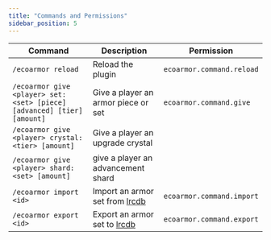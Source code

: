 ```yaml
---
title: "Commands and Permissions"
sidebar_position: 5
---
```


| Command                                                                | Description                                                 | Permission                |
|------------------------------------------------------------------------|-------------------------------------------------------------|---------------------------|
| `/ecoarmor reload`                                                     | Reload the plugin                                           | `ecoarmor.command.reload` |
| `/ecoarmor give <player> set:<set> [piece] [advanced] [tier] [amount]` | Give a player an armor piece or set                         | `ecoarmor.command.give`   |
| `/ecoarmor give <player> crystal:<tier> [amount]`                      | Give a player an upgrade crystal                            |                           |
| `/ecoarmor give <player> shard:<set> [amount]`                         | give a player an advancement shard                          |                           |
| `/ecoarmor import <id>`                                                | Import an armor set from [lrcdb](https://lrcdb.auxilor.io/) | `ecoarmor.command.import` |
| `/ecoarmor export <id>`                                                | Export an armor set to [lrcdb](https://lrcdb.auxilor.io/)   | `ecoarmor.command.export` |
